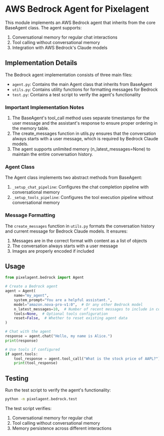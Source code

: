 # AWS Bedrock Agent for Pixelagent

This module implements an AWS Bedrock agent that inherits from the core BaseAgent class. The agent supports:

1. Conversational memory for regular chat interactions
2. Tool calling without conversational memory
3. Integration with AWS Bedrock's Claude models

## Implementation Details

The Bedrock agent implementation consists of three main files:

- `agent.py`: Contains the main Agent class that inherits from BaseAgent
- `utils.py`: Contains utility functions for formatting messages for Bedrock
- `test.py`: Contains a test script to verify the agent's functionality

### Important Implementation Notes

1. The BaseAgent's tool_call method uses separate timestamps for the user message and the assistant's response to ensure proper ordering in the memory table.
2. The create_messages function in utils.py ensures that the conversation always starts with a user message, which is required by Bedrock Claude models.
3. The agent supports unlimited memory (n_latest_messages=None) to maintain the entire conversation history.

### Agent Class

The Agent class implements two abstract methods from BaseAgent:

1. `_setup_chat_pipeline`: Configures the chat completion pipeline with conversational memory
2. `_setup_tools_pipeline`: Configures the tool execution pipeline without conversational memory

### Message Formatting

The `create_messages` function in `utils.py` formats the conversation history and current message for Bedrock Claude models. It ensures:

1. Messages are in the correct format with content as a list of objects
2. The conversation always starts with a user message
3. Images are properly encoded if included

## Usage

```python
from pixelagent.bedrock import Agent

# Create a Bedrock agent
agent = Agent(
    name="my_agent",
    system_prompt="You are a helpful assistant.",
    model="amazon.nova-pro-v1:0",  # Or any other Bedrock model
    n_latest_messages=10,  # Number of recent messages to include in context
    tools=None,  # Optional tools configuration
    reset=False,  # Whether to reset existing agent data
)

# Chat with the agent
response = agent.chat("Hello, my name is Alice.")
print(response)

# Use tools if configured
if agent.tools:
    tool_response = agent.tool_call("What is the stock price of AAPL?")
    print(tool_response)
```

## Testing

Run the test script to verify the agent's functionality:

```bash
python -m pixelagent.bedrock.test
```

The test script verifies:

1. Conversational memory for regular chat
2. Tool calling without conversational memory
3. Memory persistence across different interactions
